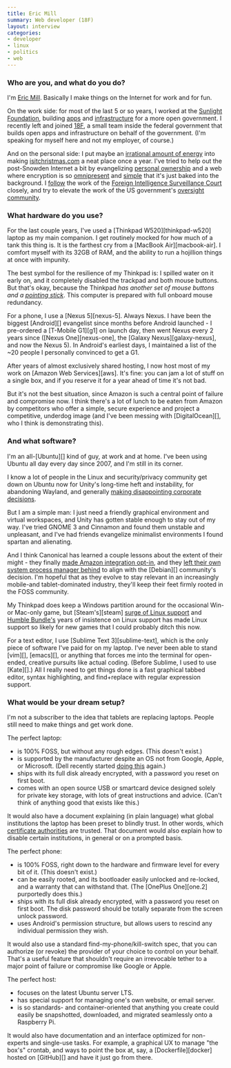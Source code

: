 ```yaml
---
title: Eric Mill
summary: Web developer (18F)
layout: interview
categories:
- developer
- linux
- politics
- web
---
```


### Who are you, and what do you do?

I'm [Eric Mill](https://konklone.com/ "Eric's website."). Basically I make things on the Internet for work and for fun.

On the work side: for most of the last 5 or so years, I worked at the [Sunlight Foundation](http://sunlightfoundation.com/ "The Sunlight Foundation's website."), building [apps](https://scout.sunlightfoundation.com/ "A website for alerts about government events.") and [infrastructure](http://theunitedstates.io "A website of shared tools and data related to the US government.") for a more open government. I recently left and joined [18F](https://18f.gsa.gov/ "The 18F website."), a small team inside the federal government that builds open apps and infrastructure on behalf of the government. (I'm speaking for myself here and not my employer, of course.)

And on the personal side: I put maybe an [irrational amount of energy](https://konklone.com/post/isitchristmas-dot-com-2013-more-and-better "Eric's post about his isitchristmas.com site.") into making [isitchristmas.com](https://isitchristmas.com/ "A site that tells you if it's Christmas or not.") a neat place once a year. I've tried to help out the post-Snowden Internet a bit by evangelizing [personal ownership](https://konklone.com/post/take-control-of-your-email-address "Eric's post about taking control of your email address.") and a web where encryption is so [omnipresent](https://konklone.com/post/github-pages-now-supports-https-so-use-it "Eric's post about GitHub Pages adding support for HTTPS.") and [simple](https://konklone.com/post/switch-to-https-now-for-free "Eric's post about switching to HTTPS for free.") that it's just baked into the background. I [follow](https://konklone.com/post/following-the-fisa-court-new-website-new-data "Eric's post about following the FISA Court.") the work of the [Foreign Intelligence Surveillance Court](https://twitter.com/fisacourt "Eric's FISA Court Twitter account.") closely, and try to elevate the work of the US government's [oversight community](https://oversight.io/ "Eric's service for tracking Inspector General reports.").

### What hardware do you use?

For the last couple years, I've used a [Thinkpad W520][thinkpad-w520] laptop as my main companion. I get routinely mocked for how much of a tank this thing is. It is the farthest cry from a [MacBook Air][macbook-air]. I comfort myself with its 32GB of RAM, and the ability to run a hojillion things at once with impunity. 

The best symbol for the resilience of my Thinkpad is: I spilled water on it early on, and it completely disabled the trackpad and both mouse buttons. But that's okay, because the Thinkpad *has another set of mouse buttons and a [pointing stick](http://en.wikipedia.org/wiki/Pointing_stick "The Wikipedia entry for Pointing Stick.")*. This computer is prepared with full onboard mouse redundancy.
 
For a phone, I use a [Nexus 5][nexus-5]. Always Nexus. I have been the biggest [Android][] evangelist since months before Android launched - I pre-ordered a [T-Mobile G1][g1] on launch day, then went Nexus every 2 years since ([Nexus One][nexus-one], the [Galaxy Nexus][galaxy-nexus], and now the Nexus 5). In Android's earliest days, I maintained a list of the ~20 people I personally convinced to get a G1.

After years of almost exclusively shared hosting, I now host most of my work on [Amazon Web Services][aws]. It's fine: you can jam a lot of stuff on a single box, and if you reserve it for a year ahead of time it's not bad. 

But it's not the best situation, since Amazon is such a central point of failure and compromise now. I think there's a lot of lunch to be eaten from Amazon by competitors who offer a simple, secure experience and project a competitive, underdog image (and I've been messing with [DigitalOcean][], who I think is demonstrating this).

### And what software?

I'm an all-[Ubuntu][] kind of guy, at work and at home. I've been using Ubuntu all day every day since 2007, and I'm still in its corner.

I know a lot of people in the Linux and security/privacy community get down on Ubuntu now for Unity's long-time heft and instability, for abandoning Wayland, and generally [making disappointing corporate decisions](https://fixubuntu.com/ "A website for helping protect user privacy under Ubuntu."). 

But I am a simple man: I just need a friendly graphical environment and virtual workspaces, and Unity has gotten stable enough to stay out of my way. I've tried GNOME 3 and Cinnamon and found them unstable and unpleasant, and I've had friends evangelize minimalist environments I found spartan and alienating. 

And I think Canonical has learned a couple lessons about the extent of their might - they finally [made Amazon integration opt-in](http://www.omgubuntu.co.uk/2014/03/ubuntu-make-amazon-product-results-opt-unity "An article about Canonical making Amazon product results opt-in for Unity Dash."), and they [left their own system process manager behind](http://thevarguy.com/ubuntu/021814/canonical-gives-upstart-systemd-ubuntu-linux "An article about Canonical ditching Upstart.") to align with the [Debian][] community's decision. I'm hopeful that as they evolve to stay relevant in an increasingly mobile-and tablet-dominated industry, they'll keep their feet firmly rooted in the FOSS community.

My Thinkpad does keep a Windows partition around for the occasional Win- or Mac-only game, but [Steam's][steam] [surge of Linux support](http://store.steampowered.com/browse/linux/ "A list of Linux games on Steam.") and [Humble Bundle's](https://www.humblebundle.com "The gaming store that donates to various charities.") years of insistence on Linux support has made Linux support so likely for new games that I could probably ditch this now.

For a text editor, I use [Sublime Text 3][sublime-text], which is the only piece of software I've paid for on my laptop. I've never been able to stand [vim][], [emacs][], or anything that forces me into the terminal for open-ended, creative pursuits like actual coding. (Before Sublime, I used to use [Kate][].) All I really need to get things done is a fast graphical tabbed editor, syntax highlighting, and find+replace with regular expression support.

### What would be your dream setup?

I'm not a subscriber to the idea that tablets are replacing laptops. People still need to make things and get work done. 

The perfect laptop:

* is 100% FOSS, but without any rough edges. (This doesn't exist.)
* is supported by the manufacturer despite an OS not from Google, Apple, or Microsoft. (Dell recently started [doing this](http://www.dell.com/ubuntu "Dell's list of their laptops with Ubuntu pre-installed.") again.)
* ships with its full disk already encrypted, with a password you reset on first boot.
* comes with an open source USB or smartcard device designed solely for private key storage, with lots of great instructions and advice. (Can't think of anything good that exists like this.)

It would also have a document explaining (in plain language) what global institutions the laptop has been preset to blindly trust. In other words, which [certificate authorities](http://en.wikipedia.org/wiki/Certificate_authority "The Wikipedia entry for Certificate Authorities.") are trusted. That document would also explain how to disable certain institutions, in general or on a prompted basis.

The perfect phone:

* is 100% FOSS, right down to the hardware and firmware level for every bit of it. (This doesn't exist.)
* can be easily rooted, and its bootloader easily unlocked and re-locked, and a warranty that can withstand that. (The [OnePlus One][one.2] purportedly does this.)
* ships with its full disk already encrypted, with a password you reset on first boot. The disk password should be totally separate from the screen unlock password.
* uses Android's permission structure, but allows users to rescind any individual permission they wish.

It would also use a standard find-my-phone/kill-switch spec, that you can authorize (or revoke) the provider of your choice to control on your behalf. That's a useful feature that shouldn't require an irrevocable tether to a major point of failure or compromise like Google or Apple.

The perfect host:

* focuses on the latest Ubuntu server LTS. 
* has special support for managing one's own website, or email server.
* is so standards- and container-oriented that anything you create could easily be snapshotted, downloaded, and migrated seamlessly onto a Raspberry Pi.

It would also have documentation and an interface optimized for non-experts and single-use tasks. For example, a graphical UX to manage "the box's" crontab, and ways to point the box at, say, a [Dockerfile][docker] hosted on [GitHub][] and have it just go from there.
